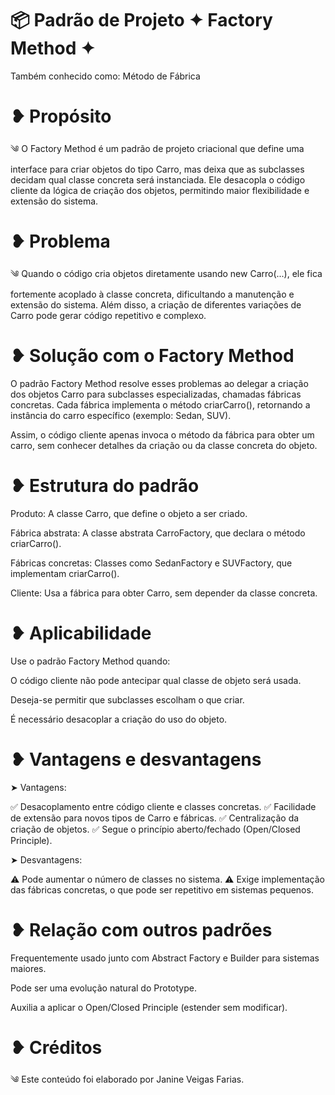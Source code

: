# 📦 Padrão de Projeto ✦ Factory Method ✦

Também conhecido como: Método de Fábrica

# ❥ Propósito

༄ O Factory Method é um padrão de projeto criacional que define uma interface para criar objetos do tipo Carro, mas deixa que as subclasses decidam qual classe concreta será instanciada.
Ele desacopla o código cliente da lógica de criação dos objetos, permitindo maior flexibilidade e extensão do sistema.

# ❥ Problema

༄ Quando o código cria objetos diretamente usando new Carro(...), ele fica fortemente acoplado à classe concreta, dificultando a manutenção e extensão do sistema.
Além disso, a criação de diferentes variações de Carro pode gerar código repetitivo e complexo.

# ❥ Solução com o Factory Method

O padrão Factory Method resolve esses problemas ao delegar a criação dos objetos Carro para subclasses especializadas, chamadas fábricas concretas.
Cada fábrica implementa o método criarCarro(), retornando a instância do carro específico (exemplo: Sedan, SUV).

Assim, o código cliente apenas invoca o método da fábrica para obter um carro, sem conhecer detalhes da criação ou da classe concreta do objeto.

# ❥ Estrutura do padrão

Produto: A classe Carro, que define o objeto a ser criado.

Fábrica abstrata: A classe abstrata CarroFactory, que declara o método criarCarro().

Fábricas concretas: Classes como SedanFactory e SUVFactory, que implementam criarCarro().

Cliente: Usa a fábrica para obter Carro, sem depender da classe concreta.

# ❥ Aplicabilidade
Use o padrão Factory Method quando:

O código cliente não pode antecipar qual classe de objeto será usada.

Deseja-se permitir que subclasses escolham o que criar.

É necessário desacoplar a criação do uso do objeto.

# ❥ Vantagens e desvantagens

➤ Vantagens:

✅ Desacoplamento entre código cliente e classes concretas.
✅ Facilidade de extensão para novos tipos de Carro e fábricas.
✅ Centralização da criação de objetos.
✅ Segue o princípio aberto/fechado (Open/Closed Principle).

➤ Desvantagens:

⚠️ Pode aumentar o número de classes no sistema.
⚠️ Exige implementação das fábricas concretas, o que pode ser repetitivo em sistemas pequenos.

# ❥ Relação com outros padrões

Frequentemente usado junto com Abstract Factory e Builder para sistemas maiores.

Pode ser uma evolução natural do Prototype.

Auxilia a aplicar o Open/Closed Principle (estender sem modificar).

# ❥ Créditos

༄ Este conteúdo foi elaborado por Janine Veigas Farias.

